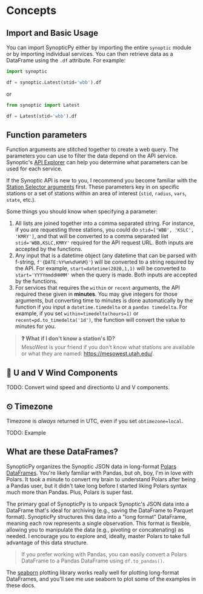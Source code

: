 # Concepts

## Import and Basic Usage

You can import SynopticPy either by importing the entire `synoptic` module or by importing individual services. You can then retrieve data as a DataFrame using the `.df` attribute. For example:

```python
import synoptic

df = synoptic.Latest(stid='wbb').df
```

or

```python
from synoptic import Latest

df = Latest(stid='wbb').df
```

## Function parameters

Function arguments are stitched together to create a web query. The parameters you can use to filter the data depend on the API service. Synoptic's [API Explorer](https://developers.synopticdata.com/mesonet/explorer/) can help you determine what parameters can be used for each service.

If the Synoptic API is new to you, I recommend you become familiar with the [Station Selector arguments](https://developers.synopticdata.com/mesonet/v2/station-selectors/) first. These parameters key in on specific stations or a set of stations within an area of interest (`stid`, `radius`, `vars`, `state`, etc.).

Some things you should know when specifying a parameter:
1. All lists are joined together into a comma separated string. For instance, if you are requesting three stations, you could do `stid=['WBB', 'KSLC', 'KMRY']`, and that will be converted to a comma separated list `stid='WBB,KSLC,KMRY'` required for the API request URL. Both inputs are accepted by the functions.
1. Any input that is a datetime object (any datetime that can be parsed with f-string, `f'{DATE:%Y%m%d%H%M}'`) will be converted to a string required by the API. For example, `start=datetime(2020,1,1)` will be converted to `start='YYYYmmddHHMM'` when the query is made. Both inputs are accepted by the functions.
1. For services that requires the `within` or `recent` arguments, the API required these given in **minutes**. You may give integers for those arguments, but converting time to minutes is done automatically by the function if you input a `datetime.timedelta` or a `pandas timedelta`. For example, if you set `within=timedelta(hours=1)` or `recent=pd.to_timedelta('1d')`, the function will convert the value to minutes for you.

> **❓ What if I don't know a station's ID?**  
> MesoWest is your friend if you don't know what stations are available or what they are named: https://mesowest.utah.edu/.

## 💨 U and V Wind Components

TODO: Convert wind speed and directionto U and V components.

## ⏲ Timezone
Timezone is _always_ returned in UTC, even if you set `obtimezone=local`.

TODO: Example

## What are these DataFrames?

SynopticPy organizes the Synoptic JSON data in long-format [Polars DataFrames](https://docs.pola.rs/). You're likely familiar with Pandas, but oh, boy, I'm in love with Polars. It took a minute to convert my brain to understand Polars after being a Pandas user, but it didn't take long before I started liking Polars syntax much more than Pandas. Plus, Polars is super fast.

The primary goal of SynopticPy is to unpack Synoptic's JSON data into a DataFrame that's ideal for archiving (e.g., saving the DataFrame to Parquet format). SynopticPy structures this data into a "long format" DataFrame, meaning each row represents a single observation. This format is flexible, allowing you to manipulate the data (e.g., pivoting or concatenating) as needed. I encourage you to explore and, ideally, master Polars to take full advantage of this data structure.

> If you prefer working with Pandas, you can easily convert a Polars DataFrame to a Pandas DataFrame using `df.to_pandas()`.


The [seaborn](https://seaborn.pydata.org/tutorial/data_structure.html) plotting library works really well for plotting long-format DataFrames, and you'll see me use seaborn to plot some of the examples in these docs.

